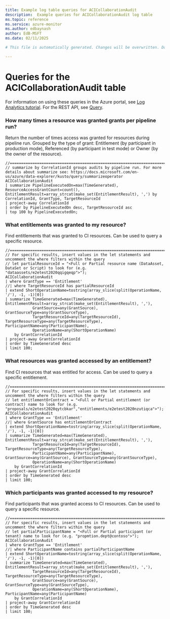 ```yaml
---
title: Example log table queries for ACICollaborationAudit
description:  Example queries for ACICollaborationAudit log table
ms.topic: reference
ms.service: azure-monitor
ms.author: edbaynash
author: EdB-MSFT
ms.date: 02/11/2025

# This file is automatically generated. Changes will be overwritten. Do not change this file directly. 

---
```


# Queries for the ACICollaborationAudit table

For information on using these queries in the Azure portal, see [Log Analytics tutorial](/azure/azure-monitor/logs/log-analytics-tutorial). For the REST API, see [Query](/rest/api/loganalytics/query).


### How many times a resource was granted grants per pipeline run?  


Return the number of times access was granted for resources during pipeline run. Grouped by the type of grant: Entitlement (by participant in production mode), Referenced (by participant in test mode) or Owner (by the owner of the resource).  

```query
//=================================================================================================================================================================
// summarize by CorrelationId groups audits by pipeline run. For more details about summarize see: https://docs.microsoft.com/en-us/azure/data-explorer/kusto/query/summarizeoperator
ACICollaborationAudit
| summarize PipelineExecutedOn=max(TimeGenerated), ResourceAccessGrantCount=count(), EntitlementResult=array_strcat(make_set(EntitlementResult), ',') by CorrelationId, GrantType, TargetResourceId
| project-away CorrelationId
| order by PipelineExecutedOn desc, TargetResourceId asc
| top 100 by PipelineExecutedOn;

```



### What entitlements was granted to my resource?  


Find entitlements that was granted to CI resources. Can be used to query a specific resource.  

```query
//==============================================================================================
// For specific results, insert values in the let statements and uncomment the where filters within the query
// let partialResourceId = "<Full or Partial resource name (DataAsset, DataSet or Script) to look for (e.g. "dataassets/e2etest2020qqigqeqp">");
ACICollaborationAudit
| where GrantType == 'Entitlement'
//| where TargetResourceId has partialResourceId
| extend ShortOperationName=tostring(array_slice(split(OperationName, '/'), -1, -1)[0])
| summarize TimeGenerated=max(TimeGenerated), EntitlementResult=array_strcat(make_set(EntitlementResult), ','), 
            GrantSource=any(GrantSource), GrantSourceType=any(GrantSourceType),
            TargetResourceId=any(TargetResourceId), TargetResourceType=any(TargetResourceType), ParticipantName=any(ParticipantName),
            OperationName=any(ShortOperationName)
    by GrantCorrelationId
| project-away GrantCorrelationId
| order by TimeGenerated desc
| limit 100;

```



### What resources was granted accessed by an entitlement?  


Find CI resources that was entitled for access. Can be used to query a specific entitlement.  

```query
//============================================================================================
// For specific results, insert values in the let statements and uncomment the where filters within the query
// let entitlementOrContract = "<Full or Partial entitlement (or contract) name to look for (e.g. "proposals/e2etest2020qytcbkar","entitlements/e2etest2020nzutiqca">");
ACICollaborationAudit 
| where GrantType == 'Entitlement'
//| where GrantSource has entitlementOrContract
| extend ShortOperationName=tostring(array_slice(split(OperationName, '/'), -1, -1)[0])
| summarize TimeGenerated=max(TimeGenerated), EntitlementResult=array_strcat(make_set(EntitlementResult), ','),
            TargetResourceId=any(TargetResourceId), TargetResourceType=any(TargetResourceType), 
            ParticipantName=any(ParticipantName), GrantSource=any(GrantSource), GrantSourceType=any(GrantSourceType),
            OperationName=any(ShortOperationName)
    by GrantCorrelationId
| project-away GrantCorrelationId
| order by TimeGenerated desc
| limit 100;

```



### Which participants was granted accessed to my resource?  


Find participants that was granted access to CI resources. Can be used to query a specific resource.  

```query
//=====================================================================================================
// For specific results, insert values in the let statements and uncomment the where filters within the query
// let partialParticipantName = "<Full or Partial participant (or tenant) name to look for (e.g. "propmtion.dept@contoso">");
ACICollaborationAudit 
| where GrantType == 'Entitlement'
//| where ParticipantName contains partialParticipantName
| extend ShortOperationName=tostring(array_slice(split(OperationName, '/'), -1, -1)[0])
| summarize TimeGenerated=max(TimeGenerated), EntitlementResult=array_strcat(make_set(EntitlementResult), ','),
            TargetResourceId=any(TargetResourceId), TargetResourceType=any(TargetResourceType), 
            GrantSource=any(GrantSource), GrantSourceType=any(GrantSourceType),
            OperationName=any(ShortOperationName), ParticipantName=any(ParticipantName)
    by GrantCorrelationId
| project-away GrantCorrelationId
| order by TimeGenerated desc
| limit 100;

```

